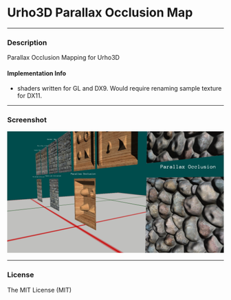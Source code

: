 # Urho3D Parallax Occlusion Map
  
---
### Description
Parallax Occlusion Mapping for Urho3D
  
#### Implementation Info
* shaders written for GL and DX9. Would require renaming sample texture for DX11.

---
### Screenshot

![alt tag](https://github.com/Lumak/Urho3D-ParallaxOcclusionMap/blob/master/screenshot/Screenshot.png)


  
---  
### License
The MIT License (MIT)







